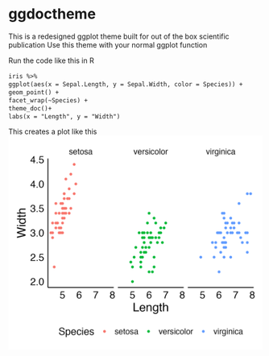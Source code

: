# ggdoctheme
This is a redesigned ggplot theme built for out of the box scientific publication
Use this theme with your normal ggplot function

Run the code like this in R
```
iris %>% 
ggplot(aes(x = Sepal.Length, y = Sepal.Width, color = Species)) +
geom_point() +
facet_wrap(~Species) +
theme_doc()+
labs(x = "Length", y = "Width")
```
This creates a plot like this
![plot](./figures/plot.png)
